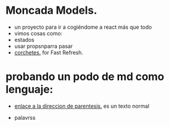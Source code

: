 # Moncada Models.

- un proyecto para ir a cogiéndome a react más que todo
 - vimos cosas como:
 - estados
 - usar propsnparra pasar
- [corchetes.](https://babeljs.io/) for Fast Refresh.

# probando un podo de md como lenguaje:

- [enlace a la direccion de parentesis.](https://github.com/larry1sf/one/) es un texto normal 

- palavrss